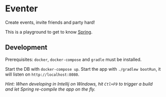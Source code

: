 # Eventer

Create events, invite friends and party hard!

This is a playground to get to know [Spring](https://spring.io).

## Development

Prerequisites: `docker`, `docker-compose` and `gradle` must be installed.

Start the DB with `docker-compose up`.
Start the app with `./gradlew bootRun`, it will listen on `http://localhost:8080`.

_Hint: When developing in Intellij on Windows, hit `Ctl+F9` to trigger a build and let Spring re-compile the app on the fly._